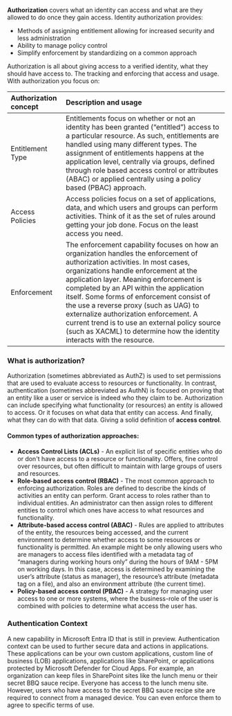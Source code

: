 **Authorization** covers what an identity can access and what are they allowed to do once they gain access. Identity authorization provides:

- Methods of assigning entitlement allowing for increased security and less administration
- Ability to manage policy control
- Simplify enforcement by standardizing on a common approach

Authorization is all about giving access to a verified identity, what they should have access to. The tracking and enforcing that access and usage.  With authorization you focus on:

| Authorization concept | Description and usage |
| :----- | :----- |
| Entitlement Type | Entitlements focus on whether or not an identity has been granted (“entitled”) access to a particular resource. As such, entitlements are handled using many different types. The assignment of entitlements happens at the application level, centrally via groups, defined through role based access control or attributes (ABAC) or applied centrally using a policy based (PBAC) approach. |
| Access Policies | Access policies focus on a set of applications, data, and which users and groups can perform activities.  Think of it as the set of rules around getting your job done.  Focus on the least access you need. |
| Enforcement | The enforcement capability focuses on how an organization handles the enforcement of authorization activities. In most cases, organizations handle enforcement at the application layer. Meaning enforcement is completed by an API within the application itself. Some forms of enforcement consist of the use a reverse proxy (such as UAG) to externalize authorization enforcement. A current trend is to use an external policy source (such as XACML) to determine how the identity interacts with the resource. |

### What is authorization?
Authorization (sometimes abbreviated as AuthZ) is used to set permissions that are used to evaluate access to resources or functionality. In contrast, authentication (sometimes abbreviated as AuthN) is focused on proving that an entity like a user or service is indeed who they claim to be. Authorization can include specifying what functionality (or resources) an entity is allowed to access.  Or it focuses on what data that entity can access.  And finally, what they can do with that data. Giving a solid definition of **access control**.

#### Common types of authorization approaches:
- **Access Control Lists (ACLs)** - An explicit list of specific entities who do or don't have access to a resource or functionality.  Offers, fine control over resources, but often difficult to maintain with large groups of users and resources.
- **Role-based access control (RBAC)** - The most common approach to enforcing authorization. Roles are defined to describe the kinds of activities an entity can perform. Grant access to roles rather than to individual entities. An administrator can then assign roles to different entities to control which ones have access to what resources and functionality.
- **Attribute-based access control (ABAC)** - Rules are applied to attributes of the entity, the resources being accessed, and the current environment to determine whether access to some resources or functionality is permitted. An example might be only allowing users who are managers to access files identified with a metadata tag of “managers during working hours only” during the hours of 9AM - 5PM on working days. In this case, access is determined by examining the user’s attribute (status as manager), the resource’s attribute (metadata tag on a file), and also an environment attribute (the current time).
- **Policy-based access control (PBAC)** - A strategy for managing user access to one or more systems, where the business-role of the user is combined with policies to determine what access the user has.

### Authentication Context
A new capability in Microsoft Entra ID that is still in preview.  Authentication context can be used to further secure data and actions in applications. These applications can be your own custom applications, custom line of business (LOB) applications, applications like SharePoint, or applications protected by Microsoft Defender for Cloud Apps. For example, an organization can keep files in SharePoint sites like the lunch menu or their secret BBQ sauce recipe. Everyone has access to the lunch menu site. However, users who have access to the secret BBQ sauce recipe site are required to connect from a managed device. You can even enforce them to agree to specific terms of use.

